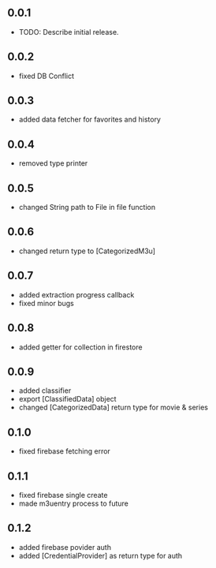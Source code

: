 ## 0.0.1

* TODO: Describe initial release.


## 0.0.2

* fixed DB Conflict

## 0.0.3

* added data fetcher for favorites and history

## 0.0.4

* removed type printer


## 0.0.5

* changed String path to File in file function 

## 0.0.6

* changed return type to [CategorizedM3u]

## 0.0.7

* added extraction progress callback
* fixed minor bugs

## 0.0.8

* added getter for collection in firestore

## 0.0.9

* added classifier
* export [ClassifiedData] object
* changed [CategorizedData] return type for movie & series

## 0.1.0

* fixed firebase fetching error

## 0.1.1

* fixed firebase single create
* made m3uentry process to future

## 0.1.2

* added firebase povider auth
* added [CredentialProvider] as return type for auth